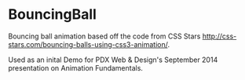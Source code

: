 BouncingBall
============

Bouncing ball animation based off the code from CSS Stars http://css-stars.com/bouncing-balls-using-css3-animation/.

Used as an inital Demo for PDX Web & Design's September 2014 presentation on Animation Fundamentals.
